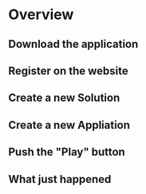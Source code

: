 # Overview

## Download the application

## Register on the website

## Create a new Solution

## Create a new Appliation

## Push the "Play" button

## What just happened